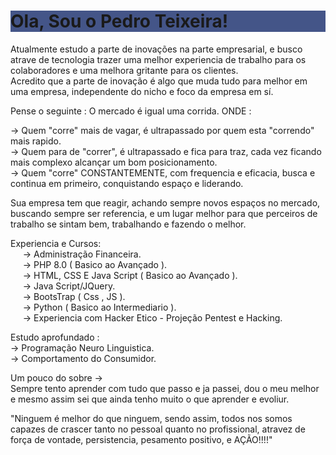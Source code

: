 <div><p>
  
  <h1 style="background-color:#458;">Ola, Sou o Pedro Teixeira!</h1>

Atualmente estudo a parte de inovações na parte empresarial, e busco atrave de tecnologia trazer uma melhor experiencia de trabalho para os colaboradores e uma melhora gritante para os clientes.<br>
Acredito que a parte de inovação é algo que muda tudo para melhor em uma empresa, independente do nicho e foco da empresa em sí.<br>

Pense o seguinte : O mercado é igual uma corrida. ONDE :<br>

-> Quem "corre" mais de vagar, é ultrapassado por quem esta "correndo" mais rapido.<br>
-> Quem para de "correr", é ultrapassado e fica para traz, cada vez ficando mais complexo alcançar um bom posicionamento.<br>
-> Quem "corre" CONSTANTEMENTE, com frequencia e eficacia, busca e continua em primeiro, conquistando espaço e liderando.<br>

Sua empresa tem que reagir, achando sempre novos espaços no mercado, buscando sempre ser referencia, e um lugar melhor para que perceiros de trabalho se sintam bem, trabalhando e fazendo o melhor.<br>

Experiencia e Cursos:<br>
&nbsp;&nbsp;&nbsp;&nbsp;         -> Administração Financeira.<br>
&nbsp;&nbsp;&nbsp;&nbsp;         -> PHP 8.0 ( Basico ao Avançado ).<br>
&nbsp;&nbsp;&nbsp;&nbsp;         -> HTML, CSS E Java Script ( Basico ao Avançado ).<br>
&nbsp;&nbsp;&nbsp;&nbsp;         -> Java Script/JQuery.<br>
&nbsp;&nbsp;&nbsp;&nbsp;         -> BootsTrap ( Css , JS ).<br>
&nbsp;&nbsp;&nbsp;&nbsp;         -> Python ( Basico ao Intermediario ).<br>
&nbsp;&nbsp;&nbsp;&nbsp;         -> Experiencia com Hacker Etico - Projeção Pentest e Hacking.<br>
        
Estudo aprofundado :<br> -> Programação Neuro Linguistica.<br>
-> Comportamento do Consumidor.<br>
                  
                  
Um pouco do sobre -><br>
Sempre tento aprender com tudo que passo e ja passei, dou o meu melhor e mesmo assim sei que ainda tenho muito o que aprender e evoliur.<br>

 "Ninguem é melhor do que ninguem, sendo assim, todos nos somos capazes de crascer tanto no pessoal quanto no profissional, atravez de força de vontade, persistencia, pesamento positivo, e AÇÃO!!!!"<br>
  
</p></div>
